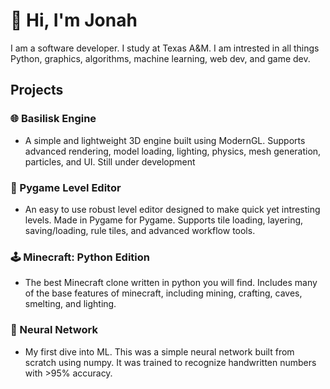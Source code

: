 # 👋 Hi, I'm Jonah
I am a software developer. I study at Texas A&M. I am intrested in all things Python, graphics, algorithms, machine learning, web dev, and game dev.
## Projects
### 🌐 Basilisk Engine
- A simple and lightweight 3D engine built using ModernGL. Supports advanced rendering, model loading, lighting, physics, mesh generation, particles, and UI. Still under development
### 📐 Pygame Level Editor
- An easy to use robust level editor designed to make quick yet intresting levels. Made in Pygame for Pygame. Supports tile loading, layering, saving/loading, rule tiles, and advanced workflow tools.
### 🕹️ Minecraft: Python Edition
- The best Minecraft clone written in python you will find. Includes many of the base features of minecraft, including mining, crafting, caves, smelting, and lighting. 
### 🤖 Neural Network
- My first dive into ML. This was a simple neural network built from scratch using numpy. It was trained to recognize handwritten numbers with >95% accuracy. 

